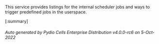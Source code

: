 






This service provides listings for the internal scheduler jobs and ways to trigger predefined jobs in the userspace.

[:summary]

###### Auto generated by Pydio Cells Enterprise Distribution v4.0.0-rc6 on 5-Oct-2022
